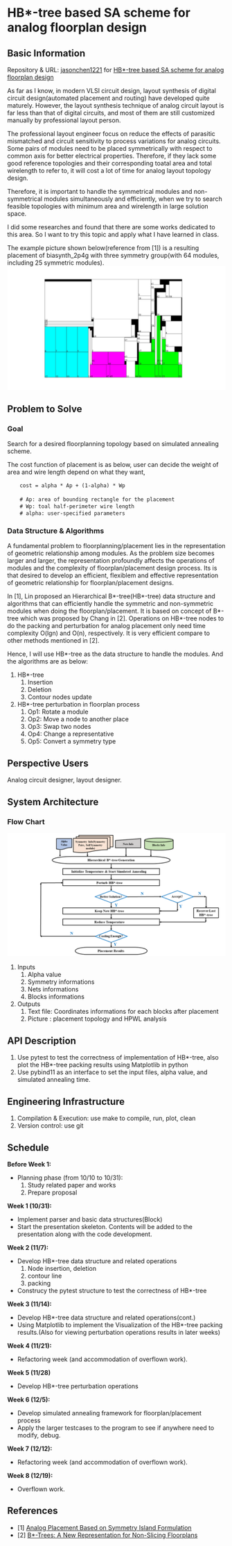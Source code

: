 # HB*-tree based SA scheme for analog floorplan design


## Basic Information
Repository & URL: [jasonchen1221](https://github.com/jasonchen1221) for [HB*-tree based SA scheme for analog floorplan design](https://github.com/jasonchen1221/HB--tree-based-SA-scheme-for-analog-floorplan-design.git)

As far as I know, in modern VLSI circuit design, layout synthesis of digital circuit design(automated placement and routing) have developed quite maturely. However, the layout synthesis technique of analog circuit layout is far less than that of digital circuits, and most of them are still customized manually by professional layout person. 

The professional layout engineer focus on reduce the effects of parasitic mismatched and circuit sensitivity to process variations for analog circuits. Some pairs of modules need to be placed symmetrically with respect to common axis for better electrical properties. Therefore, if they lack some good reference topologies and their corresponding toatal area and total wirelength to refer to, it will cost a lot of time for analog layout topology design.

Therefore, it is important to handle the symmetrical modules and non-symmetrical modules simultaneously and efficiently, when we try to search feasible topologies with minimum area and wirelength in large solution space.

I did some researches and found that there are some works dedicated to this area. So I want to try this topic and apply what I have learned in class.

The example picture shown below(reference from [1]) is a resulting placement of biasynth_2p4g with three symmetry group(with 64 modules, including 25 symmetric modules).
![This is a alt text.](/img/example.png "example")

## Problem to Solve
### Goal
Search for a desired floorplanning topology based on simulated annealing scheme.

The cost function of placement is as below, user can decide the weight of area and wire length depend on what they want,
```
    cost = alpha * Ap + (1-alpha) * Wp
    
    # Ap: area of bounding rectangle for the placement
    # Wp: toal half-perimeter wire length
    # alpha: user-specified parameters
```

### Data Structure & Algorithms
A fundamental problem to floorplanning/placement lies in the representation of geometric relationship among modules. As the problem size becomes larger and larger, the representation profoundly affects the operations of modules and the complexity of floorplan/placement design process. Its is that desired to develop an efficient, flexiblem and effective representation of geometric relationship for floorplan/placement designs.

In [1], Lin proposed an Hierarchical B*-tree(HB*-tree) data structure and algorithms that can efficiently handle the symmetric and non-symmetric modules when doing the floorplan/placement. It is based on concept of B*-tree which was proposed by Chang in [2]. Operations on HB*-tree nodes to do the packing and perturbation for analog placement only need time complexity O(lgn) and O(n), respectively. It is very efficient compare to other methods mentioned in [2]. 

Hence, I will use HB*-tree as the data structure to handle the modules. And the algorithms are as below:
1. HB*-tree
    1. Insertion
    1. Deletion
    1. Contour nodes update
2. HB*-tree perturbation in floorplan process
    1. Op1: Rotate a module
    2. Op2: Move a node to another place
    3. Op3: Swap two nodes
    4. Op4: Change a representative
    5. Op5: Convert a symmetry type

## Perspective Users
Analog circuit designer, layout designer.


## System Architecture
### Flow Chart
![This is a alt text.](/img/workflow.png "flow chart")

1. Inputs
    1. Alpha value
    2. Symmetry informations
    3. Nets informations
    4. Blocks informations
2. Outputs
    1. Text file: Coordinates informations for each blocks after placement
    2. Picture : placement topology and HPWL analysis


## API Description
1. Use pytest to test the correctness of implementation of HB*-tree, also plot the HB*-tree packing results using Matplotlib in python
2. Use pybind11 as an interface to set the input files, alpha value, and simulated annealing time.

## Engineering Infrastructure
1. Compilation & Execution: use make to compile, run, plot, clean
2. Version control: use git

## Schedule
**Before Week 1:**
* Planning phase (from 10/10 to 10/31): 
    1. Study related paper and works
    2. Prepare proposal

**Week 1 (10/31):**
* Implement parser and basic data structures(Block)
* Start the presentation skeleton. Contents will be added to the presentation along with the code development.


**Week 2 (11/7):**
* Develop HB*-tree data structure and related operations
    1. Node insertion, deletion
    2. contour line
    3. packing 
* Construcy the pytest structure to test the correctness of HB*-tree

**Week 3 (11/14):**
* Develop HB*-tree data structure and related operations(cont.)
* Using Matplotlib to implement the Visualization of the HB*-tree packing results.(Also for viewing perturbation operations results in later weeks)

**Week 4 (11/21):**
* Refactoring week (and accommodation of overflown work).

**Week 5 (11/28)**
* Develop HB*-tree perturbation operations

**Week 6 (12/5):**
* Develop simulated annealing framework for floorplan/placement process
* Apply the larger testcases to the program to see if anywhere need to modify, debug.

**Week 7 (12/12):**
* Refactoring week (and accommodation of overflown work).

**Week 8 (12/19):**
* Overflown work. 

## References
* [1] [Analog Placement Based on Symmetry Island Formulation](https://ieeexplore-ieee-org.ezproxy.lib.nctu.edu.tw/document/4957593)
* [2] [B*-Trees: A New Representation for Non-Slicing Floorplans](https://ieeexplore-ieee-org.ezproxy.lib.nctu.edu.tw/document/855354)

